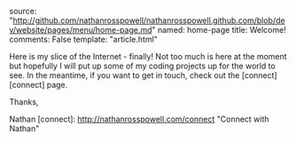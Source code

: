 source: "http://github.com/nathanrosspowell/nathanrosspowell.github.com/blob/dev/website/pages/menu/home-page.md"
named: home-page
title: Welcome!
comments: False
template: "article.html"

Here is my slice of the Internet - finally! Not too much is here at the moment but hopefully I will put up some of my coding projects up for the world to see. In the meantime, if you want to get in touch, check out the [connect][connect] page.

Thanks,

Nathan
[connect]: http://nathanrosspowell.com/connect "Connect with Nathan"
